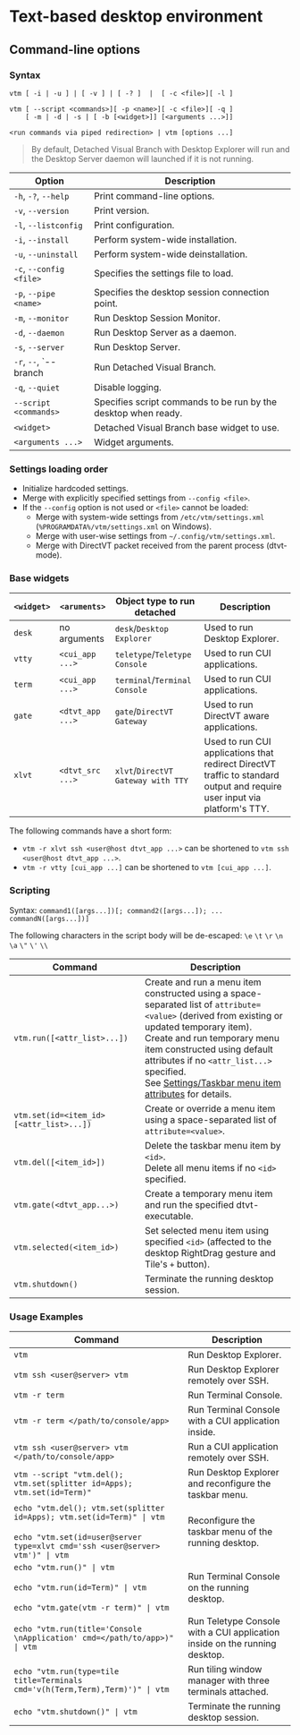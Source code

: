 # Text-based desktop environment

## Command-line options

### Syntax

```
vtm [ -i | -u ] | [ -v ] | [ -? ]  |  [ -c <file>][ -l ]

vtm [ --script <commands>][ -p <name>][ -c <file>][ -q ]
    [ -m | -d | -s | [ -b [<widget>]] [<arguments ...>]]

<run commands via piped redirection> | vtm [options ...]
```

> By default, Detached Visual Branch with Desktop Explorer will run and the Desktop Server daemon will launched if it is not running.

Option                  | Description
------------------------|-------------------------------------------------------
`-h`, `-?`, `--help`    | Print command-line options.
`-v`, `--version`       | Print version.
`-l`, `--listconfig`    | Print configuration.
`-i`, `--install`       | Perform system-wide installation.
`-u`, `--uninstall`     | Perform system-wide deinstallation.
`-c`, `--config <file>` | Specifies the settings file to load.
`-p`, `--pipe <name>`   | Specifies the desktop session connection point.
`-m`, `--monitor`       | Run Desktop Session Monitor.
`-d`, `--daemon`        | Run Desktop Server as a daemon.
`-s`, `--server`        | Run Desktop Server.
`-r`, `--`, `--branch   | Run Detached Visual Branch.
`-q`, `--quiet`         | Disable logging.
`--script <commands>`   | Specifies script commands to be run by the desktop when ready.
`<widget>`              | Detached Visual Branch base widget to use.
`<arguments ...>`       | Widget arguments.

### Settings loading order

  - Initialize hardcoded settings.
  - Merge with explicitly specified settings from `--config <file>`.
  - If the `--config` option is not used or `<file>` cannot be loaded:
      - Merge with system-wide settings from `/etc/vtm/settings.xml` (`%PROGRAMDATA%/vtm/settings.xml` on Windows).
      - Merge with user-wise settings from `~/.config/vtm/settings.xml`.
      - Merge with DirectVT packet received from the parent process (dtvt-mode).

### Base widgets

`<widget>` | `<aruments>`     | Object type to run detached        | Description
-----------|------------------|------------------------------------|----------------------
`desk`     | no arguments     | `desk`/`Desktop Explorer`          | Used to run Desktop Explorer.
`vtty`     | `<cui_app ...>`  | `teletype`/`Teletype Console`      | Used to run CUI applications.
`term`     | `<cui_app ...>`  | `terminal`/`Terminal Console`      | Used to run CUI applications.
`gate`     | `<dtvt_app ...>` | `gate`/`DirectVT Gateway`          | Used to run DirectVT aware applications.
`xlvt`     | `<dtvt_src ...>` | `xlvt`/`DirectVT Gateway with TTY` | Used to run CUI applications that redirect DirectVT traffic to standard output and require user input via platform's TTY.

The following commands have a short form:
  - `vtm -r xlvt ssh <user@host dtvt_app ...>` can be shortened to `vtm ssh <user@host dtvt_app ...>`.
  - `vtm -r vtty [cui_app ...]` can be shortened to `vtm [cui_app ...]`.

### Scripting

Syntax: `command1([args...])[; command2([args...]); ... commandN([args...])]`

The following characters in the script body will be de-escaped: `\e` `\t` `\r` `\n` `\a` `\"` `\'` `\\`

 Command                                 | Description
-----------------------------------------|-------------------------------------------
`vtm.run([<attr_list>...])`              | Create and run a menu item constructed using a space-separated list of `attribute=<value>` (derived from existing or updated temporary item).<br>Create and run temporary menu item constructed using default attributes if no `<attr_list...>` specified.<br>See [Settings/Taskbar menu item attributes](settings.md#Taskbar-menu-item-attributes) for details.
`vtm.set(id=<item_id> [<attr_list>...])` | Create or override a menu item using a space-separated list of `attribute=<value>`.
`vtm.del([<item_id>])`                   | Delete the taskbar menu item by `<id>`.<br>Delete all menu items if no `<id>` specified.
`vtm.gate(<dtvt_app...>)`                | Create a temporary menu item and run the specified dtvt-executable.
`vtm.selected(<item_id>)`                | Set selected menu item using specified `<id>` (affected to the desktop RightDrag gesture and Tile's `+` button).
`vtm.shutdown()`                         | Terminate the running desktop session.

### Usage Examples

Command                                            | Description
---------------------------------------------------|--------------------------------------------
`vtm`                                              | Run Desktop Explorer.
`vtm ssh <user@server> vtm`                        | Run Desktop Explorer remotely over SSH.
`vtm -r term`                                      | Run Terminal Console.
`vtm -r term </path/to/console/app>`               | Run Terminal Console with a CUI application inside.
`vtm ssh <user@server> vtm </path/to/console/app>` | Run a CUI application remotely over SSH.
`vtm --script "vtm.del(); vtm.set(splitter id=Apps); vtm.set(id=Term)"` | Run Desktop Explorer and reconfigure the taskbar menu.
`echo "vtm.del(); vtm.set(splitter id=Apps); vtm.set(id=Term)" \| vtm`<br><br>`echo "vtm.set(id=user@server type=xlvt cmd='ssh <user@server> vtm')" \| vtm` | Reconfigure the taskbar menu of the running desktop.
`echo "vtm.run()" \| vtm`<br><br>`echo "vtm.run(id=Term)" \| vtm`<br><br>`echo "vtm.gate(vtm -r term)" \| vtm` | Run Terminal Console on the running desktop.
`echo "vtm.run(title='Console \nApplication' cmd=</path/to/app>)" \| vtm` | Run Teletype Console with a CUI application inside on the running desktop.
`echo "vtm.run(type=tile title=Terminals cmd='v(h(Term,Term),Term)')" \| vtm` | Run tiling window manager with three terminals attached.
`echo "vtm.shutdown()" \| vtm`                     | Terminate the running desktop session.